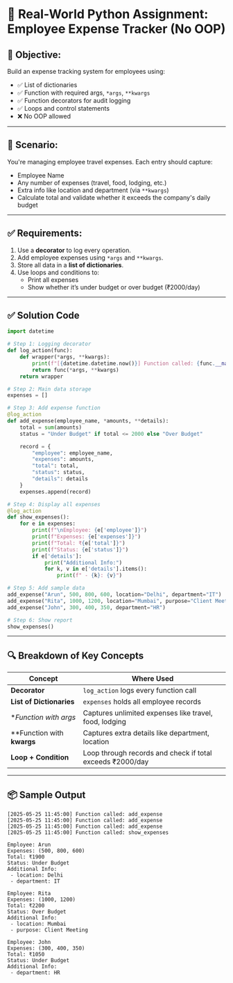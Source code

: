 
# 🧾 Real-World Python Assignment: Employee Expense Tracker (No OOP)

## 🎯 Objective:
Build an expense tracking system for employees using:
- ✅ List of dictionaries  
- ✅ Function with required args, `*args`, `**kwargs`  
- ✅ Function decorators for audit logging  
- ✅ Loops and control statements  
- ❌ No OOP allowed  

---

## 🧠 Scenario:
You're managing employee travel expenses. Each entry should capture:
- Employee Name  
- Any number of expenses (travel, food, lodging, etc.)  
- Extra info like location and department (via `**kwargs`)  
- Calculate total and validate whether it exceeds the company's daily budget  

---

## ✅ Requirements:

1. Use a **decorator** to log every operation.
2. Add employee expenses using `*args` and `**kwargs`.
3. Store all data in a **list of dictionaries**.
4. Use loops and conditions to:
   - Print all expenses
   - Show whether it’s under budget or over budget (₹2000/day)

---

## ✅ Solution Code

```python
import datetime

# Step 1: Logging decorator
def log_action(func):
    def wrapper(*args, **kwargs):
        print(f"[{datetime.datetime.now()}] Function called: {func.__name__}")
        return func(*args, **kwargs)
    return wrapper

# Step 2: Main data storage
expenses = []

# Step 3: Add expense function
@log_action
def add_expense(employee_name, *amounts, **details):
    total = sum(amounts)
    status = "Under Budget" if total <= 2000 else "Over Budget"

    record = {
        "employee": employee_name,
        "expenses": amounts,
        "total": total,
        "status": status,
        "details": details
    }
    expenses.append(record)

# Step 4: Display all expenses
@log_action
def show_expenses():
    for e in expenses:
        print(f"\nEmployee: {e['employee']}")
        print(f"Expenses: {e['expenses']}")
        print(f"Total: ₹{e['total']}")
        print(f"Status: {e['status']}")
        if e['details']:
            print("Additional Info:")
            for k, v in e['details'].items():
                print(f" - {k}: {v}")

# Step 5: Add sample data
add_expense("Arun", 500, 800, 600, location="Delhi", department="IT")
add_expense("Rita", 1000, 1200, location="Mumbai", purpose="Client Meeting")
add_expense("John", 300, 400, 350, department="HR")

# Step 6: Show report
show_expenses()
```

---

## 🔍 Breakdown of Key Concepts

| Concept                 | Where Used                                                   |
|-------------------------|--------------------------------------------------------------|
| **Decorator**           | `log_action` logs every function call                        |
| **List of Dictionaries**| `expenses` holds all employee records                        |
| **Function with *args** | Captures unlimited expenses like travel, food, lodging       |
| **Function with **kwargs** | Captures extra details like department, location           |
| **Loop + Condition**    | Loop through records and check if total exceeds ₹2000/day    |

---

## 📦 Sample Output

```
[2025-05-25 11:45:00] Function called: add_expense
[2025-05-25 11:45:00] Function called: add_expense
[2025-05-25 11:45:00] Function called: add_expense
[2025-05-25 11:45:00] Function called: show_expenses

Employee: Arun
Expenses: (500, 800, 600)
Total: ₹1900
Status: Under Budget
Additional Info:
 - location: Delhi
 - department: IT

Employee: Rita
Expenses: (1000, 1200)
Total: ₹2200
Status: Over Budget
Additional Info:
 - location: Mumbai
 - purpose: Client Meeting

Employee: John
Expenses: (300, 400, 350)
Total: ₹1050
Status: Under Budget
Additional Info:
 - department: HR
```
